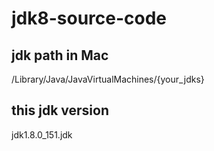 # jdk8-source-code

## jdk path in Mac
/Library/Java/JavaVirtualMachines/{your_jdks}

## this jdk version
jdk1.8.0_151.jdk
